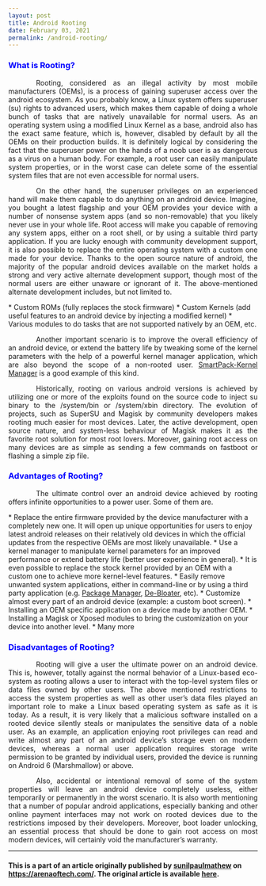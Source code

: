 ```yaml
---
layout: post
title: Android Rooting
date: February 03, 2021
permalink: /android-rooting/
---
```


<style>
    tab1 { padding-left: 4em; }
</style>

<h3 style="color: blue">What is Rooting?</h3>

<p style="text-align: justify;"><tab1>Rooting, considered as an illegal activity by most mobile manufacturers (OEMs), is a process of gaining superuser access over the android ecosystem. As you probably know, a Linux system offers superuser (su) rights to advanced users, which makes them capable of doing a whole bunch of tasks that are natively unavailable for normal users. As an operating system using a modified Linux Kernel as a base, android also has the exact same feature, which is, however, disabled by default by all the OEMs on their production builds. It is definitely logical by considering the fact that the superuser power on the hands of a noob user is as dangerous as a virus on a human body. For example, a root user can easily manipulate system properties, or in the worst case can delete some of the essential system files that are not even accessible for normal users.</tab1></p>

<p style="text-align: justify;"><tab1>On the other hand, the superuser privileges on an experienced hand will make them capable to do anything on an android device. Imagine, you bought a latest flagship and your OEM provides your device with a number of nonsense system apps (and so non-removable) that you likely never use in your whole life. Root access will make you capable of removing any system apps, either on a root shell, or by using a suitable third party application. If you are lucky enough with community development support, it is also possible to replace the entire operating system with a custom one made for your device. Thanks to the open source nature of android, the majority of the popular android devices available on the market holds a strong and very active alternate development support, though most of the normal users are either unaware or ignorant of it. The above-mentioned alternate development includes, but not limited to.</tab1></p>
* Custom ROMs (fully replaces the stock firmware)
* Custom Kernels (add useful features to an android device by injecting a modified kernel)
* Various modules to do tasks that are not supported natively by an OEM, etc.

<p style="text-align: justify;"><tab1>Another important scenario is to improve the overall efficiency of an android device, or extend the battery life by tweaking some of the kernel parameters with the help of a powerful kernel manager application, which are also beyond the scope of a non-rooted user. <a href="{{ site.github.url }}/spkm/">SmartPack-Kernel Manager</a> is a good example of this kind.
</tab1></p>

<p style="text-align: justify;"><tab1>Historically, rooting on various android versions is achieved by utilizing one or more of the exploits found on the source code to inject su binary to the /system/bin or /system/xbin directory. The evolution of projects, such as SuperSU and Magisk by community developers makes rooting much easier for most devices. Later, the active development, open source nature, and system-less behaviour of Magisk makes it as the favorite root solution for most root lovers. Moreover, gaining root access on many devices are as simple as sending a few commands on fastboot or flashing a simple zip file.</tab1></p>

<h3 style="color: blue">Advantages of Rooting?</h3>

<p style="text-align: justify;"><tab1>The ultimate control over an android device achieved by rooting offers infinite opportunities to a power user. Some of them are.</tab1></p>
* Replace the entire firmware provided by the device manufacturer with a completely new one. It will open up unique opportunities for users to enjoy latest android releases on their relatively old devices in which the official updates from the respective OEMs are most likely unavailable.
* Use a kernel manager to manipulate kernel parameters for an improved performance or extend battery life (better user experience in general).
* It is even possible to replace the stock kernel provided by an OEM with a custom one to achieve more kernel-level features.
* Easily remove unwanted system applications, either in command-line or by using a third party application (e.g. <a href="https://smartpack.github.io/PackageManager/" target="_blank">Package Manager</a>, <a href="https://sunilpaulmathew.github.io/De-Bloater/" target="_blank">De-Bloater</a>, etc).
* Customize almost every part of an android device (example: a custom boot screen).
* Installing an OEM specific application on a device made by another OEM.
* Installing a Magisk or Xposed modules to bring the customization on your device into another level.
* Many more

<h3 style="color: blue">Disadvantages of Rooting?</h3>

<p style="text-align: justify;"><tab1>Rooting will give a user the ultimate power on an android device. This is, however, totally against the normal behavior of a Linux-based eco-system as rooting allows a user to interact with the top-level system files or data files owned by other users. The above mentioned restrictions to access the system properties as well as other user’s data files played an important role to make a Linux based operating system as safe as it is today. As a result, it is very likely that a malicious software installed on a rooted device silently steals or manipulates the sensitive data of a noble user. As an example, an application enjoying root privileges can read and write almost any part of an android device’s storage even on modern devices, whereas a normal user application requires storage write permission to be granted by individual users, provided the device is running on Android 6 (Marshmallow) or above.</tab1></p>


<p style="text-align: justify;"><tab1>Also, accidental or intentional removal of some of the system properties will leave an android device completely useless, either temporarily or permanently in the worst scenario. It is also worth mentioning that a number of popular android applications, especially banking and other online payment interfaces may not work on rooted devices due to the restrictions imposed by their developers. Moreover, boot loader unlocking, an essential process that should be done to gain root access on most modern devices, will certainly void the manufacturer’s warranty.</tab1></p>

<hr>

<h4>This is a part of an article originally published by <a href="https://play.google.com/store/apps/dev?id=5836199813143882901" target="_blank">sunilpaulmathew</a> on <a href="https://arenaoftech.com/" target="_blank">https://arenaoftech.com/</a>. The original article is available <a href="https://arenaoftech.com/post/android-rooting-pros-and-cons/" target="_blank">here</a>.</h4>
